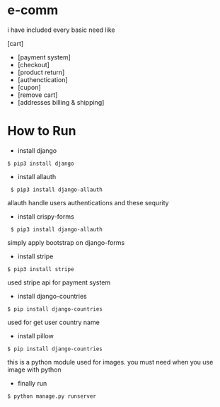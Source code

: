 # e-comm

i have included every basic need like

[cart]
- [payment system]
- [checkout]
- [product return]
- [authenctication]
- [cupon]
- [remove cart]
- [addresses billing & shipping]


# How to Run 
- install django

```
$ pip3 install django
```
- install allauth  

```
 $ pip3 install django-allauth 
```
allauth handle users authentications and these sequrity 

- install crispy-forms

```
 $ pip3 install django-allauth 
```
simply apply bootstrap on django-forms

- install stripe

```
$ pip3 install stripe

```
used stripe api for payment system 

- install django-countries

```
$ pip install django-countries

```
used for get user country name

- install pillow 

```
$ pip install django-countries
```
this is a python module used for images. you must need when you use image with python

- finally run 

```
$ python manage.py runserver
```





